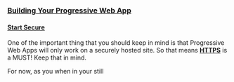 ### [ Building Your Progressive Web App ]()

#### [Start Secure](https://pwafire.org/developer/docs/start-secure-with-https/)

One of the important thing that you should keep in mind is that Progressive Web Apps will only work on a securely hosted site.
So that means [**HTTPS**](https://pwafire.org/developer/docs/start-secure-with-https/) is a MUST! Keep that in mind.

For now, as you when in your still 
